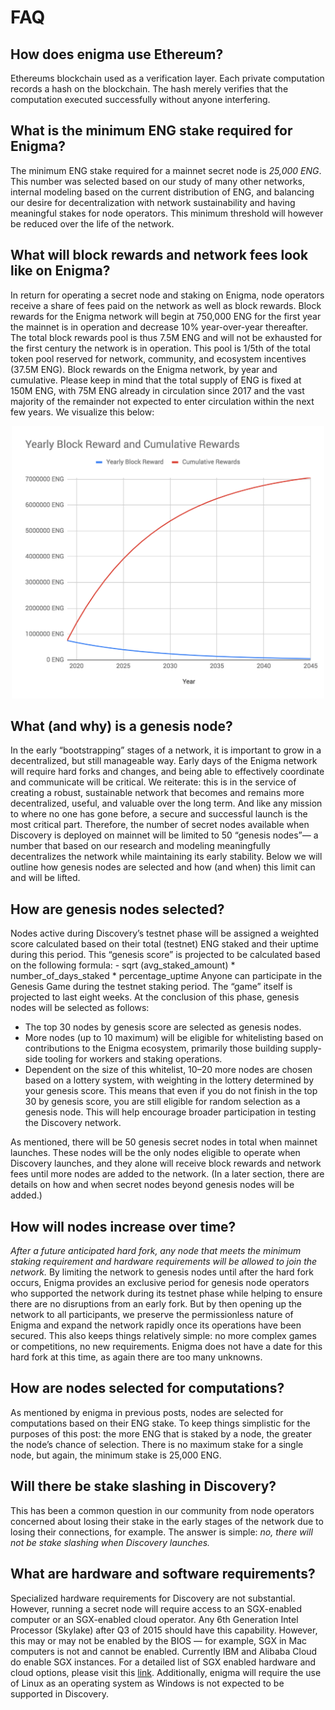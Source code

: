# FAQ

## How does enigma use Ethereum?
Ethereums blockchain used as a verification layer. Each private computation records a hash on the blockchain. The hash merely verifies that the computation executed successfully without anyone interfering.

## What is the minimum ENG stake required for Enigma?
The minimum ENG stake required for a mainnet secret node is *25,000 ENG*. This number was selected based on our study of many other networks, internal modeling based on the current distribution of ENG, and balancing our desire for decentralization with network sustainability and having meaningful stakes for node operators. This minimum threshold will however be reduced over the life of the network.

## What will block rewards and network fees look like on Enigma?

In return for operating a secret node and staking on Enigma, node operators receive a share of fees paid on the network as well as block rewards. Block rewards for the Enigma network will begin at 750,000 ENG for the first year the mainnet is in operation and decrease 10% year-over-year thereafter. The total block rewards pool is thus 7.5M ENG and will not be exhausted for the first century the network is in operation. This pool is 1/5th of the total token pool reserved for network, community, and ecosystem incentives (37.5M ENG). Block rewards on the Enigma network, by year and cumulative. Please keep in mind that the total supply of ENG is fixed at 150M ENG, with 75M ENG already in circulation since 2017 and the vast majority of the remainder not expected to enter circulation within the next few years. We visualize this below:

<p style="text-align:center;"><img src="_media/blockreward.png" alt="visualized" width="500"/></p>

## What (and why) is a genesis node?

In the early “bootstrapping” stages of a network, it is important to grow in a decentralized, but still manageable way. Early days of the Enigma network will require hard forks and changes, and being able to effectively coordinate and communicate will be critical. We reiterate: this is in the service of creating a robust, sustainable network that becomes and remains more decentralized, useful, and valuable over the long term. And like any mission to where no one has gone before, a secure and successful launch is the most critical part.
Therefore, the number of secret nodes available when Discovery is deployed on mainnet will be limited to 50 “genesis nodes”— a number that based on our research and modeling meaningfully decentralizes the network while maintaining its early stability. Below we will outline how genesis nodes are selected and how (and when) this limit can and will be lifted.

## How are genesis nodes selected?

Nodes active during Discovery’s testnet phase will be assigned a weighted score calculated based on their total (testnet) ENG staked and their uptime during this period. This “genesis score” is projected to be calculated based on the following formula:
    - sqrt (avg_staked_amount) * number_of_days_staked * percentage_uptime
Anyone can participate in the Genesis Game during the testnet staking period. The “game” itself is projected to last eight weeks. At the conclusion of this phase, genesis nodes will be selected as follows:
* The top 30 nodes by genesis score are selected as genesis nodes.
* More nodes (up to 10 maximum) will be eligible for whitelisting based on contributions to the Enigma ecosystem, primarily those building supply-side tooling for workers and staking operations.
* Dependent on the size of this whitelist, 10–20 more nodes are chosen based on a lottery system, with weighting in the lottery determined by your genesis score. This means that even if you do not finish in the top 30 by genesis score, you are still eligible for random selection as a genesis node. This will help encourage broader participation in testing the Discovery network.

As mentioned, there will be 50 genesis secret nodes in total when mainnet launches. These nodes will be the only nodes eligible to operate when Discovery launches, and they alone will receive block rewards and network fees until more nodes are added to the network. (In a later section, there are details on how and when secret nodes beyond genesis nodes will be added.)

<!-- ## I want to run a genesis node. What happens now? -->

## How will nodes increase over time?

*After a future anticipated hard fork, any node that meets the minimum staking requirement and hardware requirements will be allowed to join the network.* By limiting the network to genesis nodes until after the hard fork occurs, Enigma provides an exclusive period for genesis node operators who supported the network during its testnet phase while helping to ensure there are no disruptions from an early fork. But by then opening up the network to all participants, we preserve the permissionless nature of Enigma and expand the network rapidly once its operations have been secured. This also keeps things relatively simple: no more complex games or competitions, no new requirements.
Enigma does not have a date for this hard fork at this time, as again there are too many unknowns.

## How are nodes selected for computations?

As mentioned by enigma in previous posts, nodes are selected for computations based on their ENG stake. To keep things simplistic for the purposes of this post: the more ENG that is staked by a node, the greater the node’s chance of selection. There is no maximum stake for a single node, but again, the minimum stake is 25,000 ENG.

## Will there be stake slashing in Discovery?

This has been a common question in our community from node operators concerned about losing their stake in the early stages of the network due to losing their connections, for example. The answer is simple: *no, there will not be stake slashing when Discovery launches.*

## What are hardware and software requirements?

Specialized hardware requirements for Discovery are not substantial. However, running a secret node will require access to an SGX-enabled computer or an SGX-enabled cloud operator. Any 6th Generation Intel Processor (Skylake) after Q3 of 2015 should have this capability. However, this may or may not be enabled by the BIOS — for example, SGX in Mac computers is not and cannot be enabled. Currently IBM and Alibaba Cloud do enable SGX instances. For a detailed list of SGX enabled hardware and cloud options, please visit this [link](https://github.com/ayeks/SGX-hardware). Additionally, enigma will require the use of Linux as an operating system as Windows is not expected to be supported in Discovery.